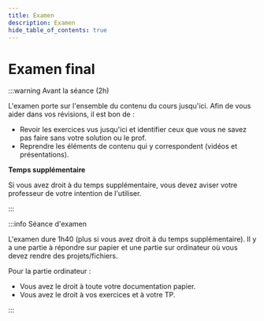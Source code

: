 ```yaml
---
title: Examen
description: Examen
hide_table_of_contents: true
---
```


# Examen final

<Row>

<Column>

:::warning Avant la séance (2h)

L'examen porte sur l'ensemble du contenu du cours jusqu'ici. Afin de vous aider dans vos révisions, il est bon de :

- Revoir les exercices vus jusqu'ici et identifier ceux que vous ne savez pas faire sans votre solution ou le prof.
- Reprendre les éléments de contenu qui y correspondent (vidéos et présentations).

**Temps supplémentaire**

Si vous avez droit à du temps supplémentaire, vous devez aviser votre professeur de votre intention de l'utiliser.

:::

</Column>

<Column>

:::info Séance d'examen

L'examen dure 1h40 (plus si vous avez droit à du temps supplémentaire). Il y a une partie à répondre sur papier et une partie sur ordinateur où vous devez rendre des projets/fichiers.

Pour la partie ordinateur :

- Vous avez le droit à toute votre documentation papier.
- Vous avez le droit à vos exercices et à votre TP.

:::

</Column>

</Row>
